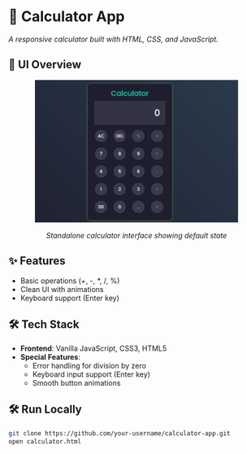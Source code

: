 # 🧮 Calculator App  
*A responsive calculator built with HTML, CSS, and JavaScript.*  

## 📸 UI Overview
<div align="center">
  <img src="./images/calculator-screenshot.png" alt="Calculator Interface" width="400">
  <p><em>Standalone calculator interface showing default state</em></p>
</div>

## ✨ Features  
- Basic operations (+, -, *, /, %)  
- Clean UI with animations  
- Keyboard support (Enter key)

## 🛠️ Tech Stack  
- **Frontend**: Vanilla JavaScript, CSS3, HTML5  
- **Special Features**:  
  - Error handling for division by zero  
  - Keyboard input support (Enter key)  
  - Smooth button animations 

## 🛠️ Run Locally  
```bash
git clone https://github.com/your-username/calculator-app.git
open calculator.html

